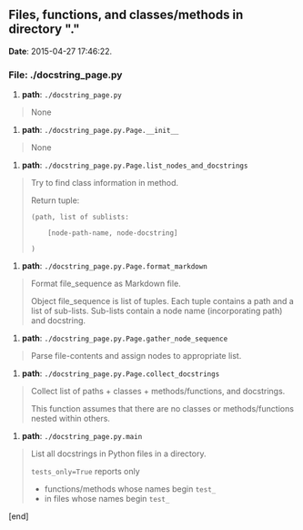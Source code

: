 ## Files, functions, and classes/methods in directory "."

**Date**: 2015-04-27 17:46:22.

### File: ./docstring_page.py

 1. **path**: `./docstring_page.py`
 > None

 1. **path**: `./docstring_page.py.Page.__init__`
 > None

 1. **path**: `./docstring_page.py.Page.list_nodes_and_docstrings`
 > Try to find class information in method.
 > 
 > Return tuple:
 > 
 >     (path, list of sublists:
 > 
 >         [node-path-name, node-docstring]
 > 
 >     )

 1. **path**: `./docstring_page.py.Page.format_markdown`
 > Format file_sequence as Markdown file.
 > 
 > Object file_sequence is list of tuples.
 > Each tuple contains a path and a list of sub-lists.
 > Sub-lists contain a node name (incorporating path) and docstring.

 1. **path**: `./docstring_page.py.Page.gather_node_sequence`
 > Parse file-contents and assign nodes to appropriate list.

 1. **path**: `./docstring_page.py.Page.collect_docstrings`
 > Collect list of paths + classes + methods/functions, and docstrings.
 > 
 > This function assumes that there are no classes or methods/functions
 > nested within others.

 1. **path**: `./docstring_page.py.main`
 > List all docstrings in Python files in a directory.
 > 
 > `tests_only=True` reports only
 > 
 >  * functions/methods whose names begin `test_`
 >  * in files whose names begin `test_`



[end]